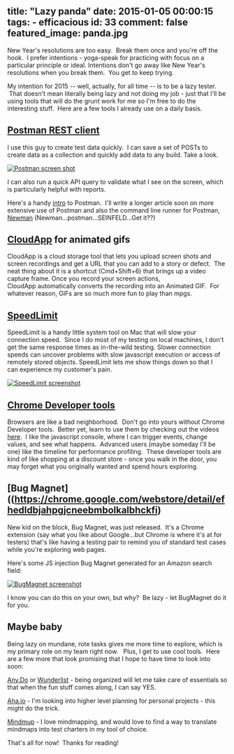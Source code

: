 title: "Lazy panda"
date: 2015-01-05 00:00:15
tags:
	- efficacious
id: 33
comment: false
featured_image: panda.jpg
---

New Year's resolutions are too easy.  Break them once and you're off the hook.  I prefer intentions - yoga-speak for practicing with focus on a particular principle or ideal. Intentions don't go away like New Year's resolutions when you break them.  You get to keep trying.

My intention for 2015 -- well, actually, for all time -- is to be a lazy tester.  That doesn't mean literally being lazy and not doing my job - just that I'll be using tools that will do the grunt work for me so I'm free to do the interesting stuff.  Here are a few tools I already use on a daily basis.

## [Postman REST client](https://chrome.google.com/webstore/detail/postman-rest-client/fdmmgilgnpjigdojojpjoooidkmcomcm?hl=en-US "Postman Rest client")

I use this guy to create test data quickly.  I can save a set of POSTs to create data as a collection and quickly add data to any build. Take a look.

[![Postman screen shot](postman.png)](postman.png)

I can also run a quick API query to validate what I see on the screen, which is particularly helpful with reports.

Here's a handy [intro](http://www.slideshare.net/postmanclient/40-tips-to-use-postman-more-efficiently-42672890 "intro") to Postman.  I'll write a longer article soon on more extensive use of Postman and also the command line runner for Postman, [Newman](https://github.com/a85/Newman) (Newman...postman...SEINFELD...Get it??)

## [CloudApp](https://www.getcloudapp.com/) for animated gifs

CloudApp is a cloud storage tool that lets you upload screen shots and screen recordings and get a URL that you can add to a story or defect.  The neat thing about it is a shortcut (Cmd+Shift+6) that brings up a video capture frame. Once you record your screen actions, CloudApp automatically converts the recording into an Animated GIF.  For whatever reason, GIFs are so much more fun to play than mpgs.

## [SpeedLimit](http://mac.softpedia.com/get/Network-Admin/SpeedLimit.shtml)

SpeedLimit is a handy little system tool on Mac that will slow your connection speed.  Since I do most of my testing on local machines, I don't get the same response times as in-the-wild testing. Slower connection speeds can uncover problems with slow javascript execution or access of remotely stored objects. SpeedLimit lets me show things down so that I can experience my customer's pain.

[![SpeedLimit screenshot](speedlimit.png)](speedlimit.png)

## [Chrome Developer tools](https://developer.chrome.com/devtools)

Browsers are like a bad neighborhood.  Don't go into yours without Chrome Developer tools.  Better yet, learn to use them by checking out the videos [here](https://developer.chrome.com/devtools/docs/videos "how to videos").  I like the javascript console, where I can trigger events, change values, and see what happens.  Advanced users (maybe someday I'll be one) like the timeline for performance profiling.  These developer tools are kind of like shopping at a discount store - once you walk in the door, you may forget what you originally wanted and spend hours exploring.

## [Bug Magnet]((https://chrome.google.com/webstore/detail/efhedldbjahpgjcneebmbolkalbhckfi)

New kid on the block, Bug Magnet, was just released.  It's a Chrome extension (say what you like about Google...but Chrome is where it's at for testers) that's like having a testing pair to remind you of standard test cases while you're exploring web pages.

Here's some JS injection Bug Magnet generated for an Amazon search field:

[![BugMagnet screenshot](bugmagnet.png)](bugmagnet.png)

I know you can do this on your own, but why?  Be lazy - let BugMagnet do it for you.

## Maybe baby

Being lazy on mundane, rote tasks gives me more time to explore, which is my primary role on my team right now.   Plus, I get to use cool tools.  Here are a few more that look promising that I hope to have time to look into soon:

[Any.Do](http://www.any.do/) or [Wunderlist](https://www.wunderlist.com/) - being organized will let me take care of essentials so that when the fun stuff comes along, I can say YES.

[Aha.io](http://www.aha.io/) - I'm looking into higher level planning for personal projects - this might do the trick.

[Mindmup](https://www.mindmup.com/#m:new) - I love mindmapping, and would love to find a way to translate mindmaps into test charters in my tool of choice.

That's all for now!  Thanks for reading!
